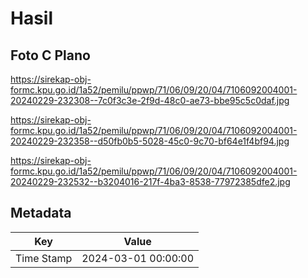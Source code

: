 # Hasil

## Foto C Plano

https://sirekap-obj-formc.kpu.go.id/1a52/pemilu/ppwp/71/06/09/20/04/7106092004001-20240229-232308--7c0f3c3e-2f9d-48c0-ae73-bbe95c5c0daf.jpg

https://sirekap-obj-formc.kpu.go.id/1a52/pemilu/ppwp/71/06/09/20/04/7106092004001-20240229-232358--d50fb0b5-5028-45c0-9c70-bf64e1f4bf94.jpg

https://sirekap-obj-formc.kpu.go.id/1a52/pemilu/ppwp/71/06/09/20/04/7106092004001-20240229-232532--b3204016-217f-4ba3-8538-77972385dfe2.jpg


## Metadata

| Key        | Value               |
| ---------- | ------------------- |
| Time Stamp | 2024-03-01 00:00:00 |



